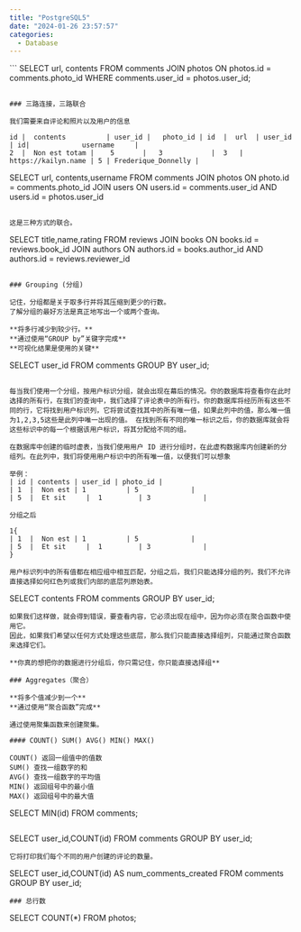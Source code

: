 ```yaml
---
title: "PostgreSQL5"
date: "2024-01-26 23:57:57"
categories:
  - Database
---
```


﻿```
SELECT url, contents
FROM comments
JOIN photos ON photos.id = comments.photo_id
WHERE comments.user_id = photos.user_id;
```

### 三路连接，三路联合

我们需要来自评论和照片以及用户的信息

id |  contents          | user_id |   photo_id | id  |  url  | user_id            | id|             username     |  
2  |  Non est totam |    5       |   3            |  3   |   https://kailyn.name | 5 | Frederique_Donnelly |

```
SELECT url, contents,username
FROM comments
JOIN photos ON photo.id = comments.photo_id
JOIN users ON users.id = comments.user_id AND users.id = photos.user_id
```

这是三种方式的联合。

```
SELECT title,name,rating
FROM reviews
JOIN books ON books.id = reviews.book_id
JOIN authors ON authors.id = books.author_id AND authors.id = reviews.reviewer_id
```

### Grouping (分组)

记住，分组都是关于取多行并将其压缩到更少的行数。
了解分组的最好方法是真正地写出一个或两个查询。

**将多行减少到较少行。**
**通过使用“GROUP by”关键字完成**
**可视化结果是使用的关键**

```
SELECT user_id
FROM comments
GROUP BY user_id;
```

每当我们使用一个分组，按用户标识分组，就会出现在幕后的情况。你的数据库将查看你在此时选择的所有行，在我们的查询中，我们选择了评论表中的所有行。你的数据库将经历所有这些不同的行，它将找到用户标识列，它将尝试查找其中的所有唯一值，如果此列中的值，那么唯一值为1,2,3,5这些是此列中唯一出现的值。 在找到所有不同的唯一标识之后，你的数据库就会将这些标识中的每一个根据该用户标识，将其分配给不同的组。	

在数据库中创建的临时虚表，当我们使用用户 ID 进行分组时，在此虚构数据库内创建新的分组列。在此列中，我们将使用用户标识中的所有唯一值，以便我们可以想象

举例：
| id | contents | user_id | photo_id |
| 1  |  Non est | 1          | 5             |
| 5  |  Et sit     |  1         | 3             |

分组之后

1{
| 1  |  Non est | 1          | 5             |
| 5  |  Et sit     |  1         | 3             |
}

用户标识列中的所有值都在相应组中相互匹配，分组之后，我们只能选择分组的列，我们不允许直接选择如何红色列或我们内部的底层列原始表。
```
SELECT contents
FROM comments
GROUP BY user_id;
```
如果我们这样做，就会得到错误，要查看内容，它必须出现在组中，因为你必须在聚合函数中使用它。
因此，如果我们希望以任何方式处理这些底层，那么我们只能直接选择组列，只能通过聚合函数来选择它们。

**你真的想把你的数据进行分组后，你只需记住，你只能直接选择组**

### Aggregates（聚合）

**将多个值减少到一个**
**通过使用“聚合函数”完成**

通过使用聚集函数来创建聚集。

#### COUNT() SUM() AVG() MIN() MAX()

COUNT() 返回一组值中的值数
SUM() 查找一组数字的和
AVG() 查找一组数字的平均值
MIN() 返回组号中的最小值
MAX() 返回组号中的最大值

```
SELECT MIN(id)
FROM comments;
```

```
SELECT user_id,COUNT(id)
FROM comments
GROUP BY user_id;
```
它将打印我们每个不同的用户创建的评论的数量。
```
SELECT user_id,COUNT(id) AS num_comments_created
FROM comments
GROUP BY user_id;
```
### 总行数

```
SELECT COUNT(*) FROM photos;
```

